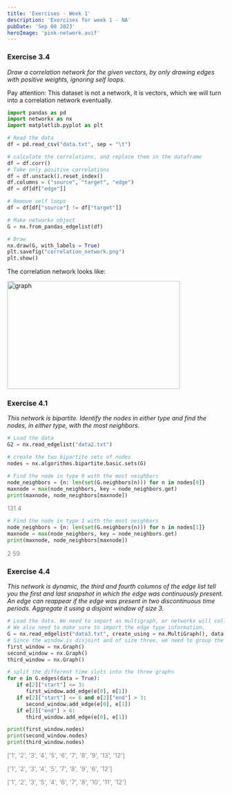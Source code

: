 ```yaml
---
title: 'Exercises - Week 1'
description: 'Exercises for week 1 - NA'
pubDate: 'Sep 08 2023'
heroImage: 'pink-network.avif'
---
```


### Exercise 3.4
*Draw a correlation network for the given vectors, by only drawing edges with positive weights, ignoring self loops.*

Pay attention: This dataset is not a network, it is vectors, which we will turn into a correlation network eventually.

```python
import pandas as pd
import networkx as nx
import matplotlib.pyplot as plt

# Read the data
df = pd.read_csv("data.txt", sep = "\t")

# calculate the correlations, and replace them in the dataframe
df = df.corr()
# Take only positive correlations
df = df.unstack().reset_index()
df.columns = ("source", "target", "edge")
df = df[df["edge"]]

# Remove self loops
df = df[df["source"] != df["target"]]

# Make networkx object
G = nx.from_pandas_edgelist(df)

# Draw
nx.draw(G, with_labels = True)
plt.savefig("correlation_network.png")
plt.show()
```
The correlation network looks like:

<img src="/graph_ex1.png" alt="graph" width="400" height="250">

### Exercise 4.1 

*This network is bipartite. Identify the nodes in either type and find the nodes, in either type, with the most neighbors.*

```python
# Load the data
G2 = nx.read_edgelist("data2.txt")

# create the two bipartite sets of nodes
nodes = nx.algorithms.bipartite.basic.sets(G)

# Find the node in type 0 with the most neighbors
node_neighbors = {n: len(set(G.neighbors(n))) for n in nodes[0]}
maxnode = max(node_neighbors, key = node_neighbors.get)
print(maxnode, node_neighbors[maxnode])
```

<span style="color:grey;">131 4</span>

```python
# Find the node in type 1 with the most neighbors
node_neighbors = {n: len(set(G.neighbors(n))) for n in nodes[1]}
maxnode = max(node_neighbors, key = node_neighbors.get)
print(maxnode, node_neighbors[maxnode])
```

<span style="color:grey;">2 59</span>

### Exercise 4.4

*This network is dynamic, the third and fourth columns of the edge list tell you the first and last snapshot in which the edge was continuously present. An edge can reappear if the edge was present in two discontinuous time periods. Aggregate it using a disjoint window of size 3.*

```python
# Load the data. We need to import as multigraph, or networkx will collapse the edges.
# We also need to make sure to import the edge type information.
G = nx.read_edgelist("data3.txt", create_using = nx.MultiGraph(), data = [("start", int), ("end", int)])
# Since the window is disjoint and of size three, we need to group the 1-3, 4-6, and 7-9 snapshots.
first_window = nx.Graph()
second_window = nx.Graph()
third_window = nx.Graph()

# split the different time slots into the three graphs
for e in G.edges(data = True):
   if e[2]["start"] <= 3:
      first_window.add_edge(e[0], e[1])
   if e[2]["start"] <= 6 and e[2]["end"] > 3:
      second_window.add_edge(e[0], e[1])
   if e[2]["end"] > 6:
      third_window.add_edge(e[0], e[1])

print(first_window.nodes)
print(second_window.nodes)
print(third_window.nodes)
```

<span style="color:grey;">['1', '2', '3', '4', '5', '6', '7', '8', '9', '13', '12']</span>

<span style="color:grey;">['1', '2', '3', '4', '5', '7', '8', '9', '6', '12']</span>

<span style="color:grey;">['1', '2', '3', '5', '4', '6', '7', '8', '10', '11', '12']</span>

